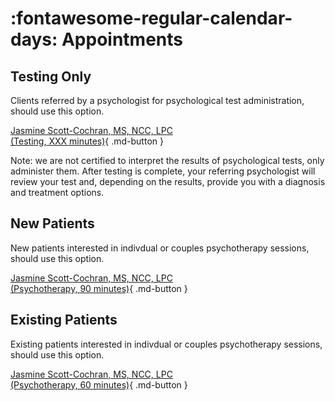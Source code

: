 # :fontawesome-regular-calendar-days: Appointments

## Testing Only

Clients referred by a psychologist for psychological test administration, should use this option.

[Jasmine Scott-Cochran, MS, NCC, LPC<br>(Testing, XXX minutes)](https://google.com){ .md-button }

Note: we are not certified to interpret the results of psychological tests, only administer them.
After testing is complete, your referring psychologist will review your test and,
depending on the results, provide you with a diagnosis and treatment options.

## New Patients

New patients interested in indivdual or couples psychotherapy sessions, should use this option.

[Jasmine Scott-Cochran, MS, NCC, LPC<br>(Psychotherapy, 90 minutes)](https://google.com){ .md-button }

## Existing Patients

Existing patients interested in indivdual or couples psychotherapy sessions, should use this option.

[Jasmine Scott-Cochran, MS, NCC, LPC<br>(Psychotherapy, 60 minutes)](https://google.com){ .md-button }
